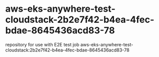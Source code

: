 # aws-eks-anywhere-test-cloudstack-2b2e7f42-b4ea-4fec-bdae-8645436acd83-78
repository for use with E2E test job aws-eks-anywhere-test-cloudstack:2b2e7f42-b4ea-4fec-bdae-8645436acd83-78
